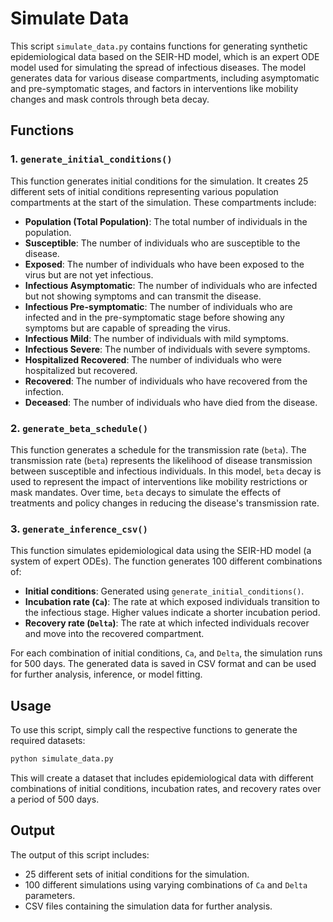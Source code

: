 # Simulate Data

This script `simulate_data.py` contains functions for generating synthetic epidemiological data based on the SEIR-HD model, which is an expert ODE model used for simulating the spread of infectious diseases. The model generates data for various disease compartments, including asymptomatic and pre-symptomatic stages, and factors in interventions like mobility changes and mask controls through beta decay.

## Functions

### 1. `generate_initial_conditions()`
This function generates initial conditions for the simulation. It creates 25 different sets of initial conditions representing various population compartments at the start of the simulation. These compartments include:
- **Population (Total Population)**: The total number of individuals in the population.
- **Susceptible**: The number of individuals who are susceptible to the disease.
- **Exposed**: The number of individuals who have been exposed to the virus but are not yet infectious.
- **Infectious Asymptomatic**: The number of individuals who are infected but not showing symptoms and can transmit the disease.
- **Infectious Pre-symptomatic**: The number of individuals who are infected and in the pre-symptomatic stage before showing any symptoms but are capable of spreading the virus.
- **Infectious Mild**: The number of individuals with mild symptoms.
- **Infectious Severe**: The number of individuals with severe symptoms.
- **Hospitalized Recovered**: The number of individuals who were hospitalized but recovered.
- **Recovered**: The number of individuals who have recovered from the infection.
- **Deceased**: The number of individuals who have died from the disease.

### 2. `generate_beta_schedule()`
This function generates a schedule for the transmission rate (`beta`). The transmission rate (`beta`) represents the likelihood of disease transmission between susceptible and infectious individuals. In this model, `beta` decay is used to represent the impact of interventions like mobility restrictions or mask mandates. Over time, `beta` decays to simulate the effects of treatments and policy changes in reducing the disease's transmission rate.

### 3. `generate_inference_csv()`
This function simulates epidemiological data using the SEIR-HD model (a system of expert ODEs). The function generates 100 different combinations of:
- **Initial conditions**: Generated using `generate_initial_conditions()`.
- **Incubation rate (`Ca`)**: The rate at which exposed individuals transition to the infectious stage. Higher values indicate a shorter incubation period.
- **Recovery rate (`Delta`)**: The rate at which infected individuals recover and move into the recovered compartment.

For each combination of initial conditions, `Ca`, and `Delta`, the simulation runs for 500 days. The generated data is saved in CSV format and can be used for further analysis, inference, or model fitting.

## Usage
To use this script, simply call the respective functions to generate the required datasets:
```bash
python simulate_data.py
```
This will create a dataset that includes epidemiological data with different combinations of initial conditions, incubation rates, and recovery rates over a period of 500 days.

## Output
The output of this script includes:
- 25 different sets of initial conditions for the simulation.
- 100 different simulations using varying combinations of `Ca` and `Delta` parameters.
- CSV files containing the simulation data for further analysis.


